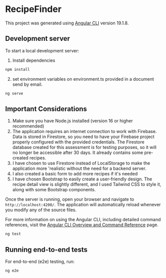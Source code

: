 # RecipeFinder

This project was generated using [Angular CLI](https://github.com/angular/angular-cli) version 19.1.8.

## Development server

To start a local development server:

1. Install dependencies

```bash
npm install
```
2. set environment variables on environment.ts provided in a document send by email.

```bash
ng serve
```

## Important Considerations

1. Make sure you have Node.js installed (version 16 or higher recommended)
2. The application requires an internet connection to work with Firebase. Data is stored in Firestore, so you need to have your Firebase project properly configured with the provided credentials. The Firestore database created for this assessment is for testing purposes, so it will no longer be accessible after 30 days. It already contains some pre-created recipes.
3. I have chosen to use Firestore instead of LocalStorage to make the application more 'realistic without the need for a backend server.
4. I also created a basic form to add more recipes if it's needed
5. I have chosen Bootstrap to easily create a user-friendly design. The recipe detail view is slightly different, and I used Tailwind CSS to style it, along with some Bootstrap components.


Once the server is running, open your browser and navigate to `http://localhost:4200/`. The application will automatically reload whenever you modify any of the source files.


For more information on using the Angular CLI, including detailed command references, visit the [Angular CLI Overview and Command Reference](https://angular.dev/tools/cli) page.


```bash
ng test
```

## Running end-to-end tests

For end-to-end (e2e) testing, run:

```bash
ng e2e
```